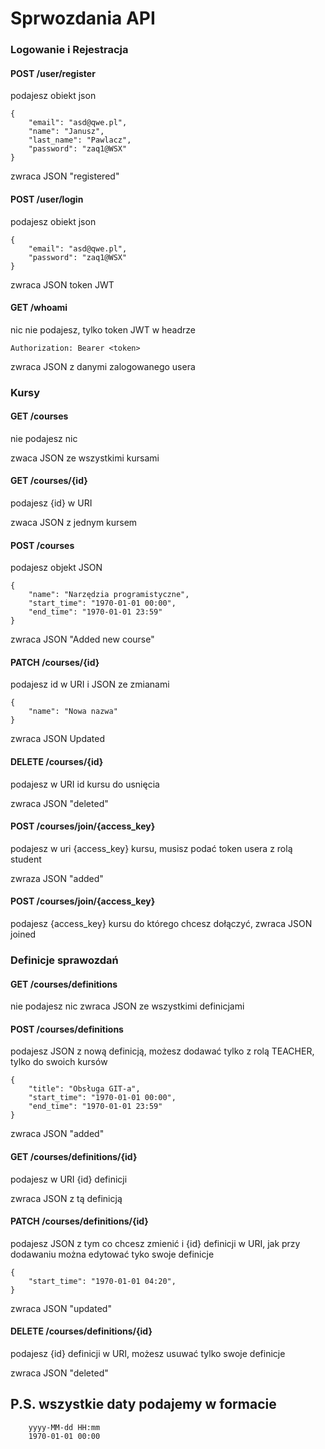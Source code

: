 # Sprwozdania API

### Logowanie i Rejestracja

#### POST /user/register
podajesz obiekt json
````
{
    "email": "asd@qwe.pl",
    "name": "Janusz",
    "last_name": "Pawlacz",
    "password": "zaq1@WSX"
}
````
zwraca JSON "registered"

#### POST /user/login
podajesz obiekt json
````
{
    "email": "asd@qwe.pl",
    "password": "zaq1@WSX"
}
````
zwraca JSON token JWT 

#### GET /whoami
nic nie podajesz, tylko token JWT w headrze
````
Authorization: Bearer <token>
````
zwraca JSON z danymi zalogowanego usera

### Kursy

#### GET /courses
nie podajesz nic

zwaca JSON ze wszystkimi kursami

#### GET /courses/{id}
podajesz {id} w URI

zwaca JSON z jednym kursem

#### POST /courses
podajesz objekt JSON
````
{
    "name": "Narzędzia programistyczne",
    "start_time": "1970-01-01 00:00",
    "end_time": "1970-01-01 23:59"
}
````
zwraca JSON "Added new course"

#### PATCH /courses/{id}
podajesz id w URI i JSON ze zmianami
````
{
    "name": "Nowa nazwa"
}
````
zwraca JSON Updated

#### DELETE /courses/{id}
podajesz w URI id kursu do usnięcia

zwraca JSON "deleted"

#### POST /courses/join/{access_key}
podajesz w uri {access_key} kursu,
musisz podać token usera z rolą student

zwraza JSON "added"

#### POST /courses/join/{access_key}
podajesz {access_key} kursu do którego chcesz dołączyć,
zwraca JSON joined

### Definicje sprawozdań

#### GET /courses/definitions 
nie podajesz nic
zwraca JSON ze wszystkimi definicjami

#### POST /courses/definitions
podajesz JSON z nową definicją, możesz dodawać tylko z rolą TEACHER, tylko do swoich kursów
````
{
    "title": "Obsługa GIT-a",
    "start_time": "1970-01-01 00:00",
    "end_time": "1970-01-01 23:59"
}
````
zwraca JSON "added"

#### GET /courses/definitions/{id} 
podajesz w URI {id} definicji

zwraca JSON z tą definicją

#### PATCH /courses/definitions/{id} 
podajesz JSON z tym co chcesz zmienić i {id} definicji w URI, jak przy dodawaniu można edytować tyko swoje definicje
````
{
    "start_time": "1970-01-01 04:20",
}
````
zwraca JSON "updated"

#### DELETE /courses/definitions/{id} 
podajesz {id} definicji w URI, możesz usuwać tylko swoje definicje

zwraca JSON "deleted"

## P.S. wszystkie daty podajemy w formacie
````
    yyyy-MM-dd HH:mm
    1970-01-01 00:00
````

